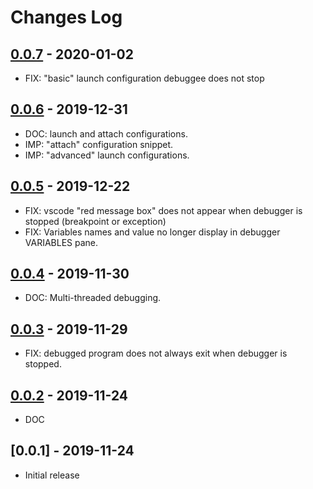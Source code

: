 # Changes Log

## [0.0.7] - 2020-01-02

* FIX: "basic" launch configuration debuggee does not stop

[0.0.7]: https://github.com/cmorisse/vscode-ikp3db/compare/v0.0.6...v0.0.7

## [0.0.6] - 2019-12-31

* DOC: launch and attach configurations.
* IMP: "attach" configuration snippet.
* IMP: "advanced" launch configurations.

[0.0.6]: https://github.com/cmorisse/vscode-ikp3db/compare/v0.0.5...v0.0.6

## [0.0.5] - 2019-12-22

* FIX: vscode "red message box" does not appear when debugger is stopped (breakpoint or exception)
* FIX: Variables names and value no longer display in debugger VARIABLES pane.

[0.0.5]: https://github.com/cmorisse/vscode-ikp3db/compare/v0.0.4...v0.0.5


## [0.0.4] - 2019-11-30

* DOC: Multi-threaded debugging.

[0.0.4]: https://github.com/cmorisse/vscode-ikp3db/compare/v0.0.3...v0.0.4

## [0.0.3] - 2019-11-29

* FIX:  debugged program does not always exit when debugger is stopped.

[0.0.3]: https://github.com/cmorisse/vscode-ikp3db/compare/v0.0.2...v0.0.3


## [0.0.2] - 2019-11-24

* DOC

[0.0.2]: https://github.com/cmorisse/vscode-ikp3db/compare/v0.0.1...v0.0.2

## [0.0.1] - 2019-11-24

* Initial release
